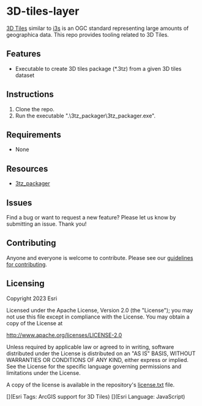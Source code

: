 # 3D-tiles-layer

[3D Tiles](https://www.ogc.org/standard/3dtiles/) similar to [i3s](https://www.ogc.org/standard/i3s/) is an OGC standard representing large amounts of geographica data. This repo provides tooling related to 3D Tiles.

## Features

* Executable to create 3D tiles package (*.3tz) from a given 3D tiles dataset

## Instructions

1. Clone the repo.
2. Run the executable ".\3tz_packager\3tz_packager.exe".

## Requirements

* None

## Resources

* [3tz_packager](./3tz_packager/3tz_packager_ReadMe.md)

## Issues

Find a bug or want to request a new feature?  Please let us know by submitting an issue.  Thank you!

## Contributing

Anyone and everyone is welcome to contribute. Please see our [guidelines for contributing](https://github.com/esri/contributing).

## Licensing

Copyright 2023 Esri

Licensed under the Apache License, Version 2.0 (the "License");
you may not use this file except in compliance with the License.
You may obtain a copy of the License at

   http://www.apache.org/licenses/LICENSE-2.0

Unless required by applicable law or agreed to in writing, software
distributed under the License is distributed on an "AS IS" BASIS,
WITHOUT WARRANTIES OR CONDITIONS OF ANY KIND, either express or implied.
See the License for the specific language governing permissions and
limitations under the License.

A copy of the license is available in the repository's [license.txt](https://github.com/ArcGIS/3D-tiles-layer/license.txt) file.

[](Esri Tags: ArcGIS support for 3D Tiles)
[](Esri Language: JavaScript)
